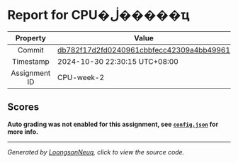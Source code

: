 # Report for CPU�ڶ�����ҵ

| Property | Value |
|:--------:|-------|
| Commit | [db782f17d2fd0240961cbbfecc42309a4bb49961](https://github.com/Loongson-neuq/cpu-02-chengchengdecheng/tree/db782f17d2fd0240961cbbfecc42309a4bb49961) |
| Timestamp | 2024-10-30 22:30:15 UTC+08:00 |
| Assignment ID | CPU-week-2 |
## Scores
**Auto grading was not enabled for this assignment, see [`config.json`](https://github.com/Loongson-neuq/cpu-02-chengchengdecheng/blob/db782f17d2fd0240961cbbfecc42309a4bb49961/.assignment/config.json) for more info.**

-----------
*Generated by [LoongsonNeuq](https://github.com/Loongson-Neuq/LoongsonNeuq), click to view the source code.*
